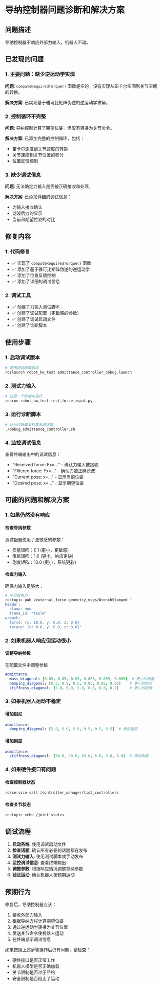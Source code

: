# 导纳控制器问题诊断和解决方案

## 问题描述
导纳控制器不响应外部力输入，机器人不动。

## 已发现的问题

### 1. 主要问题：缺少逆运动学实现
**问题**: `computeRequiredTorque()` 函数是空的，没有实现从笛卡尔空间到关节空间的转换。

**解决方案**: 已实现基于雅可比矩阵伪逆的逆运动学求解。

### 2. 控制循环不完整
**问题**: 导纳控制计算了期望位姿，但没有转换为关节命令。

**解决方案**: 已添加完整的控制循环，包括：
- 笛卡尔速度到关节速度的转换
- 关节速度到关节位置的积分
- 位置反馈控制

### 3. 缺少调试信息
**问题**: 无法确定力输入是否被正确接收和处理。

**解决方案**: 已添加详细的调试信息：
- 力输入接收确认
- 滤波后力的显示
- 当前和期望位姿的对比

## 修复内容

### 1. 代码修复
- ✅ 实现了 `computeRequiredTorque()` 函数
- ✅ 添加了基于雅可比矩阵伪逆的逆运动学
- ✅ 添加了位置反馈控制
- ✅ 添加了详细的调试信息

### 2. 调试工具
- ✅ 创建了力输入测试脚本
- ✅ 创建了调试配置（更敏感的参数）
- ✅ 创建了调试启动文件
- ✅ 创建了诊断脚本

## 使用步骤

### 1. 启动调试版本
```bash
# 使用调试配置启动
roslaunch robot_hw_test admittance_controller_debug.launch
```

### 2. 测试力输入
```bash
# 在另一个终端中运行
rosrun robot_hw_test test_force_input.py
```

### 3. 运行诊断脚本
```bash
# 运行诊断脚本检查系统状态
./debug_admittance_controller.sh
```

### 4. 监控调试信息
查看终端输出中的调试信息：
- "Received force: Fx=..." - 确认力输入被接收
- "Filtered force: Fx=..." - 确认力被正确滤波
- "Current pose: x=..." - 显示当前位姿
- "Desired pose: x=..." - 显示期望位姿

## 可能的问题和解决方案

### 1. 如果仍然没有响应

#### 检查导纳参数
调试配置使用了更敏感的参数：
- 质量矩阵：0.1 (更小，更敏感)
- 阻尼矩阵：1.0 (更小，响应更快)
- 刚度矩阵：10.0 (更小，系统更软)

#### 检查力输入
确保力输入足够大：
```bash
# 手动发布力
rostopic pub /external_force geometry_msgs/WrenchStamped "
header:
  stamp: now
  frame_id: 'tool0'
wrench:
  force: {x: 10.0, y: 0.0, z: 0.0}
  torque: {x: 0.0, y: 0.0, z: 0.0}"
```

### 2. 如果机器人响应但运动很小

#### 调整导纳参数
在配置文件中调整参数：
```yaml
admittance:
  mass_diagonal: [0.05, 0.05, 0.05, 0.005, 0.005, 0.005]  # 更小的质量
  damping_diagonal: [0.5, 0.5, 0.5, 0.05, 0.05, 0.05]    # 更小的阻尼
  stiffness_diagonal: [5.0, 5.0, 5.0, 0.5, 0.5, 0.5]     # 更小的刚度
```

### 3. 如果机器人运动不稳定

#### 增加阻尼
```yaml
admittance:
  damping_diagonal: [5.0, 5.0, 5.0, 0.5, 0.5, 0.5]  # 增加阻尼
```

#### 增加刚度
```yaml
admittance:
  stiffness_diagonal: [50.0, 50.0, 50.0, 5.0, 5.0, 5.0]  # 增加刚度
```

### 4. 如果硬件接口有问题

#### 检查控制器状态
```bash
rosservice call /controller_manager/list_controllers
```

#### 检查关节状态
```bash
rostopic echo /joint_states
```

## 调试流程

1. **启动系统**: 使用调试启动文件
2. **检查话题**: 确认所有必要的话题都在发布
3. **测试力输入**: 使用测试脚本或手动发布
4. **监控调试信息**: 查看终端输出
5. **调整参数**: 根据响应情况调整导纳参数
6. **验证运动**: 确认机器人按预期运动

## 预期行为

修复后，导纳控制器应该：
1. 接收外部力输入
2. 根据导纳方程计算期望位姿
3. 通过逆运动学转换为关节位置
4. 发送关节命令使机器人运动
5. 在终端显示调试信息

如果按照上述步骤操作后仍有问题，请检查：
- 硬件接口是否正常工作
- 机器人模型是否正确加载
- 关节限制是否过于严格
- 安全限制是否阻止了运动
